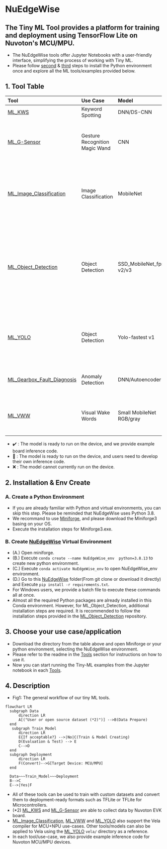 # NuEdgeWise
The Tiny ML Tool provides a platform for training and deployment using TensorFlow Lite on Nuvoton's MCU/MPU. 
---
- The NuEdgeWise tools offer Jupyter Notebooks with a user-friendly interface, simplifying the process of working with Tiny ML.
- Please follow [second](#2-installation--env-create) & [third](#3-choose-your-use-caseapplication) steps to install the Python environment once and explore all the ML tools/examples provided below. 

## 1. Tool Table
| Tool | Use Case | Model | M55M1 |M467|MA35D1|Description |
| :-- | :-- | :--| :--|:--|:--|:--|
| [ML_KWS](https://github.com/OpenNuvoton/ML_KWS)  | Keyword Spotting | DNN/DS-CNN | :heavy_check_mark: |:heavy_check_mark:|:small_blue_diamond:| Keyword spotting with a small vocabulary (<=1s). |
| [ML_G-Sensor](https://github.com/OpenNuvoton/ML_G-Sensor) | Gesture Recognition Magic Wand  | CNN| :small_blue_diamond:| :heavy_check_mark:|:small_blue_diamond:|The data consists of 3-dimensional accelerometer readings captured during various gestures. In this Tool, we provide functionality for data collection.|
| [ML_Image_Classification](https://github.com/OpenNuvoton/ML_Image_Classification) | Image Classification | MobileNet | :heavy_check_mark:|:x: |:small_blue_diamond:|We utilize transfer learning and fine-tuning techniques, where the pre-trained model is MobileNet trained on the ImageNet dataset. Users have the flexibility to train the model further with their own data.|
| [ML_Object_Detection](https://github.com/OpenNuvoton/ML_Object_Detection) | Object Detection | SSD_MobileNet_fpnlite v2/v3|:heavy_check_mark: |:x:|:heavy_check_mark:|We utilize the TensorFlow Object Detection API, which supports various models. For our MPU's edge use-case, we opt for a smaller model. If users wish to experiment with SSD_MobileNet_fpnlite_v3, please use the TF1 environment. More details regarding the TF1 environment can be found in the provided link.|
| [ML_YOLO](https://github.com/OpenNuvoton/ML_YOLO) | Object Detection | Yolo-fastest v1| :heavy_check_mark: |:x:|:heavy_check_mark:|We use DarkNet training with a highly compact YOLO model. This tool provides features for converting the model to TensorFlow Lite format and optimizing it using Vela.|
| [ML_Gearbox_Fault_Diagnosis](https://github.com/OpenNuvoton/ML_Gearbox_Fault_Diagnosis) |Anomaly Detection | DNN/Autoencoder | :small_blue_diamond:|:heavy_check_mark:|:small_blue_diamond:|A basic practice for Tiny ML includes training a model, converting it to TFLite format, and deploying it on an EVK.|
| [ML_VWW](https://github.com/OpenNuvoton/ML_VWW) | Visual Wake Words | Small MobileNet RGB/gray | :heavy_check_mark:|:heavy_check_mark:|:small_blue_diamond:|In the microcontroller vision use-case, the objective is to identify whether a person (or any other object of interest) is present in an image. |

- :heavy_check_mark: : The model is ready to run on the device, and we provide example board inference code.
- :small_blue_diamond: : The model is ready to run on the device, and users need to develop their own inference code.
- :x: : The model cannot currently run on the device.
## 2. Installation & Env Create
### A. Create a Python Environment
- If you are already familiar with Python and virtual environments, you can skip this step. Please be reminded that NuEdgeWise uses Python 3.8.
- We recommand to use [Miniforge](https://github.com/conda-forge/miniforge), and please download the Miniforge3 basing on your OS.
- Execute the installation steps for Miniforge3.exe. 
### B. Create [NuEdgeWise](https://github.com/MaxCYCHEN/NuEdgeWise) Virtual Environment
- (A.) Open miniforge. 
- (B.) Execute `conda create --name NuEdgeWise_env  python=3.8.13` to create new python environment.
- (C.) Execute `conda activate NuEdgeWise_env` to open NuEdgeWise_env environment.
- (D.) Go to this [NuEdgeWise](https://github.com/MaxCYCHEN/NuEdgeWise) folder(From git clone or download it directly) and Execute `pip install -r requirements.txt`.
- For Windows users, we provide a batch file to execute these commands all at once.
- Almost all the required Python packages are already installed in this Conda environment. However, for ML_Object_Detection, additional installation steps are required. It is recommended to follow the installation steps provided in the [ML_Object_Detection](https://github.com/OpenNuvoton/ML_Object_Detection) repository.

## 3. Choose your use case/application
- Download the directory from the table above and open Miniforge or your python environment, selecting the NuEdgeWise environment.
- Please refer to the readme in the [Tools](#1-tool-table) section for instructions on how to use it.
- Now you can start running the Tiny-ML examples from the Jupyter notebook in each [Tools](#1-tool-table).
## 4. Description
- Fig1: The general workflow of our tiny ML tools.
```mermaid
flowchart LR
  subgraph Data
      direction LR
      A[("User or open source dataset (*2)")] -->B(Data Prepare)
  end
   subgraph Train_Model
      direction LR
      E{If acceptable?} -->|No|C(Train & Model Creating)
      D(Evaluation & Test) --> E
      C-->D 
  end
  subgraph Deployment
      direction LR
      F(Convert)-->G[Target Device: MCU/MPU]
  end
 
  Data~~~Train_Model~~~Deployment 
  B-->C
  E-->|Yes|F
```
- All of these tools can be used to train with custom datasets and convert them to deployment-ready formats such as TFLite or TFLite for Microcontrollers.
- (*2) [ML_KWS](https://github.com/OpenNuvoton/ML_KWS) and [ML_G-Sensor](https://github.com/OpenNuvoton/ML_G-Sensor) are able to collect data by Nuvoton EVK board.
- [ML_Image_Classification](https://github.com/OpenNuvoton/ML_Image_Classification), [ML_VWW](https://github.com/OpenNuvoton/ML_VWW) and [ML_YOLO](https://github.com/OpenNuvoton/ML_YOLO) also support the Vela compiler for MCU+NPU use-cases. Other tools/models can also be applied to Vela using the [ML_YOLO](https://github.com/OpenNuvoton/ML_YOLO) `vela/` directory as a reference.
- In each tool/use-case, we also provide example inference code for Nuvoton MCU/MPU devices. 
